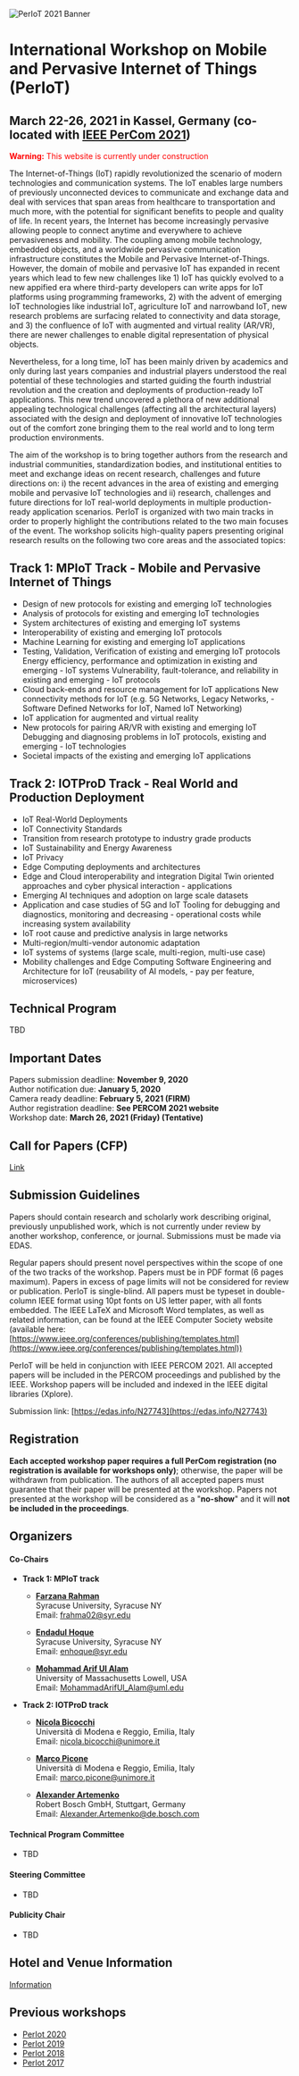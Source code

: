 <img src="img/banner-periot-2021.jpg"
     alt="PerIoT 2021 Banner"/>

# International Workshop on Mobile and Pervasive Internet of Things (PerIoT)

## <a href=dummy></a> March 22-26, 2021 in Kassel, Germany (co-located with  [IEEE PerCom 2021](http://www.percom.org/))


<font color="red">**Warning:** This website is currently under construction</font>


The Internet-of-Things (IoT) rapidly revolutionized the scenario of modern technologies and communication systems. The IoT enables large numbers of previously unconnected devices to communicate and exchange data and deal with services that span areas from healthcare to transportation and much more, with the potential for significant benefits to people and quality of life. In recent years, the Internet has become increasingly pervasive allowing people to connect anytime and everywhere to achieve pervasiveness and mobility. The coupling among mobile technology, embedded objects, and a worldwide pervasive communication infrastructure constitutes the Mobile and Pervasive Internet-of-Things. However, the domain of mobile and pervasive IoT has expanded in recent years which lead to few new challenges like 1) IoT has quickly evolved to a new appified era where third-party developers can write apps for IoT platforms using programming frameworks, 2) with the advent of emerging IoT technologies like industrial IoT, agriculture IoT and narrowband IoT, new research problems are surfacing related to connectivity and data storage, and 3) the confluence of IoT with augmented and virtual reality (AR/VR), there are newer challenges to enable digital representation of physical objects.

Nevertheless, for a long time, IoT has been mainly driven by academics and only during last years companies and industrial players understood the real potential of these technologies and started guiding the fourth industrial revolution and the creation and deployments of production-ready IoT applications. This new trend uncovered a plethora of new additional appealing technological challenges (affecting all the architectural layers) associated with the design and deployment of innovative IoT technologies out of the comfort zone bringing them to the real world and to long term production environments.

The aim of the workshop is to bring together authors from the research and industrial communities, standardization bodies, and institutional entities to meet and exchange ideas on recent research, challenges and future directions on: i) the recent advances in the area of existing and emerging mobile and pervasive IoT technologies and ii) research, challenges and future directions for IoT real-world deployments in multiple production-ready application scenarios. PerIoT is organized with two main tracks in order to properly highlight the contributions related to the two main focuses of the event. The workshop solicits high-quality papers presenting original research results on the following two core areas and the associated topics:


## **Track 1: MPIoT Track - Mobile and Pervasive Internet of Things**
  - Design of new protocols for existing and emerging IoT technologies
  - Analysis of protocols for existing and emerging IoT technologies
  - System architectures of existing and emerging IoT systems
  - Interoperability of existing and emerging IoT protocols
  - Machine Learning for existing and emerging IoT applications
  - Testing, Validation, Verification of existing and emerging IoT protocols
Energy efficiency, performance and optimization in existing and emerging  - IoT systems
Vulnerability, fault-tolerance, and reliability in existing and emerging  - IoT protocols
  - Cloud back-ends and resource management for IoT applications
New connectivity methods for IoT (e.g. 5G Networks, Legacy Networks,  - Software Defined Networks for IoT, Named IoT Networking)
  - IoT application for augmented and virtual reality
  - New protocols for pairing AR/VR with existing and emerging IoT
Debugging and diagnosing problems in IoT protocols, existing and emerging   - IoT technologies
  - Societal impacts of the existing and emerging IoT applications


## **Track 2: IOTProD  Track - Real World and Production Deployment**
  - IoT Real-World Deployments
  - IoT Connectivity Standards
  - Transition from research prototype to industry grade products
  - IoT Sustainability and Energy Awareness
  - IoT Privacy
  - Edge Computing deployments and architectures
  - Edge and Cloud interoperability and integration
Digital Twin oriented approaches and cyber physical interaction   - applications
  - Emerging AI techniques and adoption on large scale datasets
  - Application and case studies of 5G and IoT
Tooling for debugging and diagnostics, monitoring and decreasing  - operational costs while increasing system availability
  - IoT root cause and predictive analysis in large networks
  - Multi-region/multi-vendor autonomic adaptation
  - IoT systems of systems (large scale, multi-region, multi-use case)
  - Mobility challenges and Edge Computing
Software Engineering and Architecture for IoT (reusability of AI models,  - pay per feature, microservices)






## Technical Program
TBD




## Important Dates

Papers submission deadline: **November 9, 2020**<br>
Author notification due: **January 5, 2020**<br>
Camera ready deadline: **February 5, 2021 (FIRM)**<br>
Author registration deadline: **See  PERCOM  2021  website**<br>
Workshop date: **March 26, 2021 (Friday) (Tentative)**

## Call for Papers (CFP)

[Link](#)

## Submission Guidelines

Papers should contain research and scholarly work describing original, previously unpublished work, which is not currently under review by another workshop, conference, or journal. Submissions must be made via EDAS.

Regular papers should present novel perspectives within the scope of one of the two tracks of the workshop. Papers must be in PDF format (6 pages maximum). Papers in excess of page limits will not be considered for review or publication. PerIoT is single-blind. All papers must be typeset in double-column IEEE format using 10pt fonts on US letter paper, with all fonts embedded. The IEEE LaTeX and Microsoft Word templates, as well as related information, can be found at the IEEE Computer Society website (available here: [https://www.ieee.org/conferences/publishing/templates.html](https://www.ieee.org/conferences/publishing/templates.html))

PerIoT will be held in conjunction with IEEE PERCOM 2021. All accepted papers will be included in the PERCOM proceedings and published by the IEEE. Workshop papers will be included and indexed in the IEEE digital libraries (Xplore).


Submission link: [https://edas.info/N27743](https://edas.info/N27743)


## Registration

**Each   accepted   workshop   paper   requires   a   full   PerCom   registration   (no   registration   is   available   for  workshops  only)**;  otherwise,  the  paper  will  be  withdrawn  from  publication.  The  authors  of  all  accepted  papers  must  guarantee  that  their  paper  will  be  presented  at  the  workshop.  Papers  not  presented  at  the  workshop  will  be  considered  as  a  "**no-show**"  and  it  will  **not  be  included  in  the  proceedings**.  





## Organizers

#### <a href="dummy"></a> **Co-Chairs**  

  - **Track 1: MPIoT track**
    - [**Farzana Rahman**](https://farahman.github.io/)<br>
      Syracuse University, Syracuse NY<br>
      Email: frahma02@syr.edu

    - [**Endadul Hoque**](https://endadul.github.io)<br>
      Syracuse University, Syracuse NY<br>
      Email: enhoque@syr.edu

    - [**Mohammad Arif Ul Alam**](http://faculty.uml.edu/~alam/)<br>
      University of Massachusetts Lowell, USA<br>
      Email: MohammadArifUl_Alam@uml.edu


  - **Track 2: IOTProD track**
    - [**Nicola Bicocchi**](http://personale.unimore.it/rubrica/dettaglio/nbicocchi)<br>
      Università di Modena e Reggio, Emilia, Italy<br>
      Email: nicola.bicocchi@unimore.it

    - [**Marco Picone**](https://www.marcopicone.net/)<br>
      Università di Modena e Reggio, Emilia, Italy<br>
      Email: marco.picone@unimore.it

    - [**Alexander Artemenko**](#)<br>
      Robert Bosch GmbH, Stuttgart, Germany<br>
      Email: Alexander.Artemenko@de.bosch.com


#### <a href="dummy"></a> **Technical Program Committee**

  - TBD


#### <a href="dummy"></a> **Steering Committee**

  - TBD


#### <a href="dummy"></a> **Publicity Chair**

  - TBD



## Hotel and Venue Information

[Information](http://www.percom.org/)

## Previous workshops

- [PerIot 2020](https://periot.github.io/2020/)
- [PerIot 2019](https://periot.github.io/2019/)
- [PerIot 2018](https://periot.github.io/2018/)
- [PerIot 2017](https://periot.github.io/2017/)
